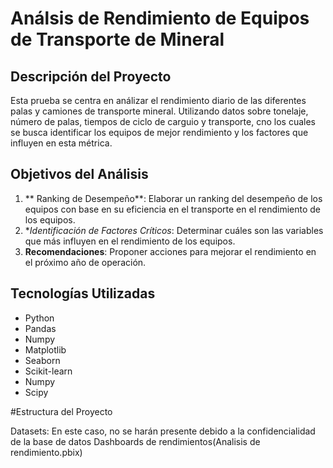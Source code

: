 # Análsis de Rendimiento de Equipos de Transporte de Mineral

## Descripción del Proyecto

Esta prueba se centra en análizar el rendimiento diario de las diferentes palas y camiones de transporte mineral. Utilizando datos sobre tonelaje, número de palas, tiempos de ciclo de carguio y transporte, cno los cuales se busca identificar los equipos de mejor rendimiento y los factores que influyen en esta métrica.

## Objetivos del Análisis
1. ** Ranking de Desempeño**: Elaborar un ranking del desempeño de los equipos con base en su eficiencia en el transporte en el rendimiento de los equipos.
2. **Identificación de Factores Críticos*: Determinar cuáles son las variables que más influyen en el rendimiento de los equipos.
3. **Recomendaciones**: Proponer acciones para mejorar el rendimiento en el próximo año de operación.

## Tecnologías Utilizadas
- Python
- Pandas
- Numpy
- Matplotlib
- Seaborn
- Scikit-learn
- Numpy
- Scipy

#Estructura del Proyecto

Datasets: En este caso, no se harán presente debido a la confidencialidad de la base de datos
Dashboards de rendimientos(Analisis de rendimiento.pbix)
